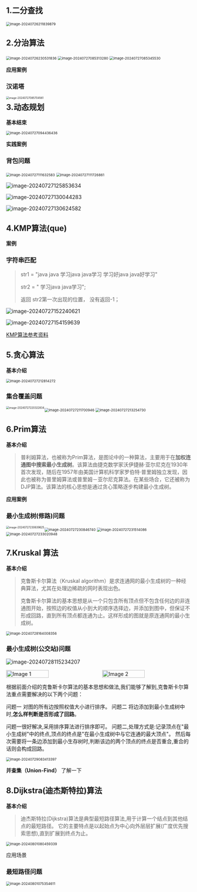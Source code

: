 ## 1.二分查找



<img src="assets/image-20240726211839879.png" alt="image-20240726211839879" style="zoom:67%;" />



## 2.分治算法



<img src="assets/image-20240726230531836.png" alt="image-20240726230531836" style="zoom:67%;" />

<img src="assets/image-20240727085313280.png" alt="image-20240727085313280" style="zoom:67%;" />

<img src="assets/image-20240727085345530.png" alt="image-20240727085345530" style="zoom:67%;" />

**应用案例**

### 汉诺塔

<img align=left src="assets/image-20240727085704561.png" alt="image-20240727085704561" style="zoom:50%;" />



## 3.动态规划

**基本结束**

<img src="assets/image-20240727094436436.png" alt="image-20240727094436436" style="zoom:67%;" />



**实践案例**

### 背包问题

<img src="assets/image-20240727111632583.png" alt="image-20240727111632583" style="zoom:67%;" />

<img src="assets/image-20240727111726861.png" alt="image-20240727111726861" style="zoom:67%;" />

![image-20240727125853634](assets/image-20240727125853634.png)

![image-20240727130044283](assets/image-20240727130044283.png)

![image-20240727130624582](assets/image-20240727130624582.png)



## 4.KMP算法(que)



**案例**

### 字符串匹配

>str1 = "java java 学习java java学习 学习好java java好学习"
>
>str2 = " 学习java java学习";
>
>返回 str2第一次出现的位置， 没有返回-1；

![image-20240727152240621](assets/image-20240727152240621.png)



![image-20240727154159639](assets/image-20240727154159639.png)

[KMP算法参考资料](https://www.cnblogs.com/zzuuoo666/p/9028287.html " kmp")





## 5.贪心算法

**基本介绍**

<img src="assets/image-20240727212814272.png" alt="image-20240727212814272" style="zoom:67%;" />



### 集合覆盖问题

<img src="assets/image-20240727211700946.png" alt="image-20240727211700946" style="zoom:67%;" />

<img src="assets/image-20240727213254730.png" alt="image-20240727213254730" style="zoom:67%;" />

<img align=left src="assets/image-20240727220322834.png" alt="image-20240727220322834" style="zoom: 50%;" />



## 6.Prim算法

**基本介绍**

>普利姆算法，也被称为Prim算法，是图论中的一种算法，主要用于在**加权连通图中搜索最小生成树**。该算法由捷克数学家沃伊捷赫·亚尔尼克在1930年首次发现，随后在1957年由美国计算机科学家罗伯特·普里姆独立发现，因此也被称为普里姆算法或普里姆－亚尔尼克算法。在某些场合，它还被称为DJP算法。该算法的核心思想是通过贪心策略逐步构建最小生成树。

**应用案例**

### 最小生成树(修路)问题

<img align=left src="assets/image-20240727230639625.png" alt="image-20240727230639625" style="zoom:50%;" />

<img src="assets/image-20240727230846740.png" alt="image-20240727230846740" style="zoom:67%;" />

<img src="assets/image-20240727231514086.png" alt="image-20240727231514086" style="zoom:67%;" />

<img src="assets/image-20240727233020948.png" alt="image-20240727233020948" style="zoom:67%;" />



## 7.Kruskal 算法

**基本介绍**

>克鲁斯卡尔算法（Kruskal algorithm）是求连通网的最小生成树的一种经典算法，尤其在处理边稀疏的网时表现出色。
>
>克鲁斯卡尔算法的基本思想是从一个只包含所有顶点但不包含任何边的非连通图开始，按照边的权值从小到大的顺序选择边，并添加到图中，但保证不形成回路，直到所有顶点都连通为止。这样形成的图就是原连通网的最小生成树。	

<img src="assets/image-20240728164008356.png" alt="image-20240728164008356" style="zoom:67%;" />

### 最小生成树(公交站)问题

![image-20240728115234207](assets/image-20240728115234207.png)


<div style="display: flex; justify-content: space-between;">  
  <img src="assets/image-20240729081427105.png" alt="Image 1" style="width:48%;">  
  <img src="assets/image-20240729081616768.png" alt="Image 2" style="width:48%;">  
</div>


根据前面介绍的克鲁斯卡尔算法的基本思想和做法,我们能够了解到,克鲁斯卡尔算法重点需要解决的以下两个问题：

问题一 对图的所有边按照权值大小进行排序。
问题二 将边添加到最小生成树中时,**怎么样判断是否形成了回路**。

问题一很好解决,采用排序算法进行排序即可。
问题二,处理方式是:记录顶点在"最小生成树"中的终点,顶点的终点是"在最小生成树中与它连通的最大顶点"。
然后每次需要将一条边添加到最小生存树时,判断该边的两个顶点的终点是否重合,重合的话则会构成回路。

 <img src="assets/image-20240729083413397.png" alt="image-20240729083413397" style="zoom:67%;" />



**并查集（Union-Find）** 了解一下



## 8.Dijkstra(迪杰斯特拉)算法

**基本介绍**

>迪杰斯特拉(Dijkstra)算法是典型最短路径算法,用于计算一个结点到其他结点的最短路径。
>它的主要特点是以起始点为中心向外层层扩展(广度优先搜索思想),直到扩展到终点为止。



<img src="assets/image-20240801080459339.png" alt="image-20240801080459339" style="zoom:67%;" />



应用场景

### 最短路径问题

<img src="assets/image-20240801075354611.png" alt="image-20240801075354611" style="zoom:67%;" />
